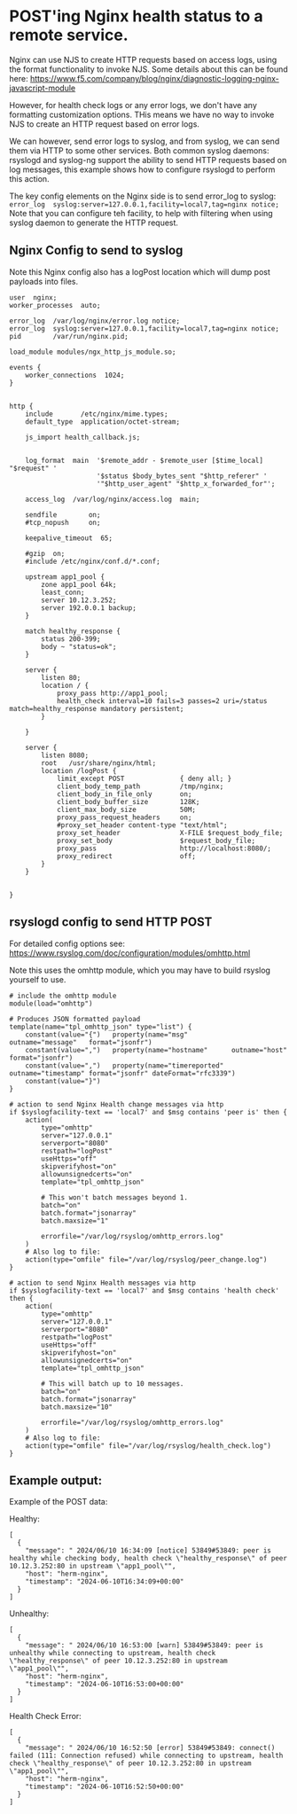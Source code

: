 # POST'ing Nginx health status to a remote service.

Nginx can use NJS to create HTTP requests based on access logs, using the format functionality to invoke NJS.  Some details about this can be found here: https://www.f5.com/company/blog/nginx/diagnostic-logging-nginx-javascript-module

However, for health check logs or any error logs, we don't have any formatting customization options.  THis means we have no way to invoke NJS to create an HTTP request based on error logs.

We can however, send error logs to syslog, and from syslog, we can send them via HTTP to some other services.  Both common syslog daemons: rsyslogd and syslog-ng support the ability to send HTTP requests based on log messages, this example shows how to configure rsyslogd to perform this action.

The key config elements on the Nginx side is to send error_log to syslog:
```error_log  syslog:server=127.0.0.1,facility=local7,tag=nginx notice;```
Note that you can configure teh facility, to help with filtering when using syslog daemon to generate the HTTP request.

## Nginx Config to send to syslog

Note this Nginx config also has a logPost location which will dump post payloads into files.

```
user  nginx;
worker_processes  auto;

error_log  /var/log/nginx/error.log notice;
error_log  syslog:server=127.0.0.1,facility=local7,tag=nginx notice;
pid        /var/run/nginx.pid;

load_module modules/ngx_http_js_module.so;

events {
    worker_connections  1024;
}


http {
    include       /etc/nginx/mime.types;
    default_type  application/octet-stream;

    js_import health_callback.js;


    log_format  main  '$remote_addr - $remote_user [$time_local] "$request" '
                      '$status $body_bytes_sent "$http_referer" '
                      '"$http_user_agent" "$http_x_forwarded_for"';

    access_log  /var/log/nginx/access.log  main;

    sendfile        on;
    #tcp_nopush     on;

    keepalive_timeout  65;

    #gzip  on;
    #include /etc/nginx/conf.d/*.conf;

    upstream app1_pool {
        zone app1_pool 64k;
        least_conn;
        server 10.12.3.252;
        server 192.0.0.1 backup;
    }

    match healthy_response {
        status 200-399;
        body ~ "status=ok";
    }

    server {
        listen 80;
        location / {
            proxy_pass http://app1_pool;
            health_check interval=10 fails=3 passes=2 uri=/status match=healthy_response mandatory persistent;
        }

    }

    server {
        listen 8080;
        root   /usr/share/nginx/html;
        location /logPost {
            limit_except POST              { deny all; }
            client_body_temp_path          /tmp/nginx;
            client_body_in_file_only       on;
            client_body_buffer_size        128K;
            client_max_body_size           50M;
            proxy_pass_request_headers     on;
            #proxy_set_header content-type "text/html";
            proxy_set_header               X-FILE $request_body_file;
            proxy_set_body                 $request_body_file;
            proxy_pass                     http://localhost:8080/;
            proxy_redirect                 off;
        }
    }


}
```

## rsyslogd config to send HTTP POST

For detailed config options see: https://www.rsyslog.com/doc/configuration/modules/omhttp.html

Note this uses the omhttp module, which you may have to build rsyslog yourself to use.

```
# include the omhttp module
module(load="omhttp")

# Produces JSON formatted payload
template(name="tpl_omhttp_json" type="list") {
    constant(value="{")   property(name="msg"           outname="message"   format="jsonfr")
    constant(value=",")   property(name="hostname"      outname="host"      format="jsonfr")
    constant(value=",")   property(name="timereported"  outname="timestamp" format="jsonfr" dateFormat="rfc3339")
    constant(value="}")
}

# action to send Nginx Health change messages via http
if $syslogfacility-text == 'local7' and $msg contains 'peer is' then {
    action(
        type="omhttp"
        server="127.0.0.1"
        serverport="8080"
        restpath="logPost"
        useHttps="off"
        skipverifyhost="on"
        allowunsignedcerts="on"
        template="tpl_omhttp_json"

        # This won't batch messages beyond 1.
        batch="on"
        batch.format="jsonarray"
        batch.maxsize="1"

        errorfile="/var/log/rsyslog/omhttp_errors.log"
    )
    # Also log to file:
    action(type="omfile" file="/var/log/rsyslog/peer_change.log")
}

# action to send Nginx Health messages via http
if $syslogfacility-text == 'local7' and $msg contains 'health check' then {
    action(
        type="omhttp"
        server="127.0.0.1"
        serverport="8080"
        restpath="logPost"
        useHttps="off"
        skipverifyhost="on"
        allowunsignedcerts="on"
        template="tpl_omhttp_json"

        # This will batch up to 10 messages.
        batch="on"
        batch.format="jsonarray"
        batch.maxsize="10"

        errorfile="/var/log/rsyslog/omhttp_errors.log"
    )
    # Also log to file:
    action(type="omfile" file="/var/log/rsyslog/health_check.log")
}
```


## Example output:
Example of the POST data:

Healthy:
```
[
  {
    "message": " 2024/06/10 16:34:09 [notice] 53849#53849: peer is healthy while checking body, health check \"healthy_response\" of peer 10.12.3.252:80 in upstream \"app1_pool\"",
    "host": "herm-nginx",
    "timestamp": "2024-06-10T16:34:09+00:00"
  }
]
```

Unhealthy:
```
[
  {
    "message": " 2024/06/10 16:53:00 [warn] 53849#53849: peer is unhealthy while connecting to upstream, health check \"healthy_response\" of peer 10.12.3.252:80 in upstream \"app1_pool\"",
    "host": "herm-nginx",
    "timestamp": "2024-06-10T16:53:00+00:00"
  }
]
```

Health Check Error:
```
[
  {
    "message": " 2024/06/10 16:52:50 [error] 53849#53849: connect() failed (111: Connection refused) while connecting to upstream, health check \"healthy_response\" of peer 10.12.3.252:80 in upstream \"app1_pool\"",
    "host": "herm-nginx",
    "timestamp": "2024-06-10T16:52:50+00:00"
  }
]
```